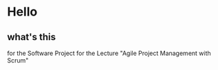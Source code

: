 # Hello

## what's this

for the Software Project for the Lecture "Agile Project Management with Scrum"

